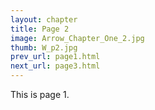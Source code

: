 ```yaml
---
layout: chapter
title: Page 2
image: Arrow_Chapter_One_2.jpg
thumb: W_p2.jpg
prev_url: page1.html
next_url: page3.html
---
```


This is page 1.
